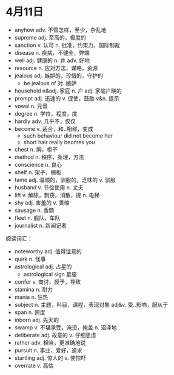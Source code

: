 # 4月11日

- anyhow adv. 不管怎样，至少，杂乱地
- supreme adj. 至高的，极度的
- sanction v. 认可 n. 批准，约束力，国际制裁
- disease n. 疾病，不健全，弊端
- well adj. 健康的 n. 井 adv. 好地
- resource n. 应对方法，谋略，资源
- jealous adj. 嫉妒的，珍惜的，守护的
  - be jealous of 对..嫉妒
- household n&adj. 家庭 n. 户 adj. 家喻户晓的
- prompt adj. 迅速的 v. 促使，鼓励 v&n. 提示
- vowel n. 元音
- degree n. 学位，程度，度
- hardly adv. 几乎不，仅仅
- become v. 适合，和..相称，变成
  - such behaviour did not become her
  - short hair really beomes you
- chest n. 胸，柜子
- method n. 秩序，条理，方法
- conscience n. 良心
- shelf n. 架子，搁板
- tame adj. 温顺的，驯服的，乏味的 v. 驯服
- husband v. 节俭使用 n. 丈夫
- lift v. 解除，剽窃，消散，提 n. 电梯
- shy adj. 害羞的 v. 畏缩
- sausage n. 香肠
- fleet n. 舰队，车队
- journalist n. 新闻记者

阅读词汇：

- noteworthy adj. 值得注意的
- quirk n. 怪事
- astrological adj. 占星的
  - astrological sign 星座
- confer v. 商讨，授予，导致
- stamina n. 耐力
- mania n. 狂热
- subject n. 主题，科目，课程，表现对象 adj&v. 受..影响，服从于
- span n. 跨度
- inborn adj. 先天的
- swamp v. 不堪承受，淹没，掩盖 n. 沼泽地
- deliberate adj. 故意的 v. 仔细思虑
- rather adv. 相当，更准确地说
- pursuit n. 事业，爱好，追求
- startling adj. 惊人的 v. 使惊吓
- overrate v. 高估
